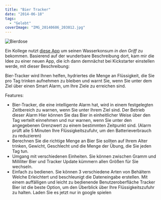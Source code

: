 ```yaml
---
title: "Bier Tracker"
date: "2014-06-18"
tags:
  - "Gelebt"
coverImage: "IMG_20140606_203012.jpg"
---
```


![Bierdose](/images/IMG_20140606_203012-1024x768.jpg)

Ein Kollege nutzt [diese App](https://play.google.com/store/apps/details?id=com.joe1327.watertrackerpayversion) um seinen Wasserkonsum _in den Griff_ zu bekommen. Basierend auf der wunderbare Beschreibung dort, kam mir die Idee zu einer neuen App, die ich dann demnächst bei Kickstarter einstellen werde, mit dieser Beschreibung:

Bier-Tracker wird Ihnen helfen, hydriertes die Menge an Flüssigkeit, die Sie pro Tag trinken aufnehmen zu bleiben und warnt Sie, wenn Sie unter dem Ziel über einen Smart Alarm, um Ihre Ziele zu erreichen sind.

Features:

- Bier-Tracker, die eine intelligente Alarm hat, wird in einem festgelegten Zeitbereich zu warnen, wenn Sie unter Ihrem Ziel sind. Der Betrieb dieser Alarm Hier können Sie das Bier in einheitlicher Weise über den Tag verteilt einnehmen und nur warnen, wenn Sie unter den angegebenen Grenzwert zu einem bestimmten Zeitpunkt sind. (Alarm prüft alle 5 Minuten Ihre Flüssigkeitszufuhr, um den Batterieverbrauch zu reduzieren)
- Berechnen Sie die richtige Menge an Bier Sie sollten auf Ihrem Alter trinken, Gewicht, Geschlecht und die Menge der Übung, die Sie jeden Tag tun.
- Umgang mit verschiedenen Einheiten. Sie können zwischen Gramm und Milliliter Bier und Tracker Update kümmern allen Größen für Sie wechseln.
- Einfach zu bedienen. Sie können 3 verschiedene Arten von Behältern Welche Erleichtert und beschleunigt die Dateneingabe erstellen. Mit einem auffälligen und leicht zu bedienende Benutzeroberfläche Tracker Bier ist die beste Option, um den Überblick über Ihre Flüssigkeitszufuhr zu halten. Laden Sie es jetzt nur in google spielen
